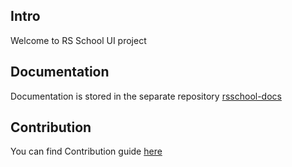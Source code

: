 ## Intro

Welcome to RS School UI project

## Documentation
Documentation is stored in the separate repository [rsschool-docs](https://github.com/rolling-scopes/rsschool-docs)

## Contribution
You can find Contribution guide [here](https://github.com/rolling-scopes/rsschool-ui/blob/master/CONTRIBUTING.md)
